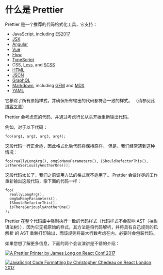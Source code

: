 # 什么是 Prettier

Prettier 是一个推荐的代码格式化工具，它支持：

- JavaScript, including [ES2017](https://github.com/tc39/proposals/blob/master/finished-proposals.md)
- [JSX](https://facebook.github.io/jsx/)
- [Angular](https://angular.io/)
- [Vue](https://vuejs.org/)
- [Flow](https://flow.org/)
- [TypeScript](https://www.typescriptlang.org/)
- CSS, [Less](http://lesscss.org/), and [SCSS](https://sass-lang.com/)
- [HTML](https://en.wikipedia.org/wiki/HTML)
- [JSON](http://json.org/)
- [GraphQL](https://graphql.org/)
- [Markdown](https://commonmark.org/), including [GFM](https://github.github.com/gfm/) and [MDX](https://mdxjs.com/)
- [YAML](https://yaml.org/)

它移除了所有原始样式，并确保所有输出的代码都符合一致的样式。 （请参阅此[博客文章](https://jlongster.com/A-Prettier-Formatter)）

Prettier 会考虑您的代码，并通过考虑行长从头开始重新输出代码。

例如，对于以下代码：

```JS
foo(arg1, arg2, arg3, arg4);
```

这段代码一行正合适，因此格式化后代码将保持原样。 但是，我们经常遇到这种情况：

```JS
foo(reallyLongArg(), omgSoManyParameters(), IShouldRefactorThis(), isThereSeriouslyAnotherOne());
```

这段代码太长了，我们之前调用方法的格式就不适用了。 Prettier 会做详尽的工作重新输出这段代码，像下面的代码一样：

```JS
foo(
  reallyLongArg(),
  omgSoManyParameters(),
  IShouldRefactorThis(),
  isThereSeriouslyAnotherOne()
);
```

Prettier 在整个代码库中强制执行一致的代码样式（代码样式不会影响 AST（抽象语法树）），因为它无视原始的样式，其方法是将代码解析，并将具有自己规则的已解析 的 AST 重新打印输出，而该规则将最大行数考虑在内，必要时会包装代码。

如果您想了解更多信息，下面的两个会议演讲是不错的介绍：

<a href="https://www.youtube.com/watch?v=hkfBvpEfWdA"><img src="/James.png" alt="A Prettier Printer by James Long on React Conf 2017"></a>

<a href="https://www.youtube.com/watch?v=0Q4kUNx85_4"><img src="/Chedeau.png" alt="JavaScript Code Formatting by Christopher Chedeau on React London 2017"></a>
